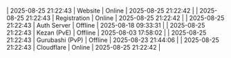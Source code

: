 | 2025-08-25 21:22:43 | Website | Online | 2025-08-25 21:22:42 |
| 2025-08-25 21:22:43 | Registration | Online | 2025-08-25 21:22:42 |
| 2025-08-25 21:22:43 | Auth Server | Offline | 2025-08-18 09:33:31 |
| 2025-08-25 21:22:43 | Kezan (PvE) | Offline | 2025-08-03 17:58:02 |
| 2025-08-25 21:22:43 | Gurubashi (PvP) | Offline | 2025-08-23 21:44:06 |
| 2025-08-25 21:22:43 | Cloudflare | Online | 2025-08-25 21:22:42 |
